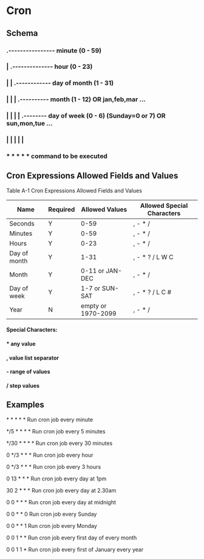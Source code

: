 # Cron

## Schema

### .---------------- minute (0 - 59)

### | .-------------- hour (0 - 23)

### | | .------------ day of month (1 - 31)

### | | | .---------- month (1 - 12) OR jan,feb,mar ...

### | | | | .-------- day of week (0 - 6) (Sunday=0 or 7) OR sun,mon,tue ...

### | | | | |

### \* \* \* \* \* command to be executed

## Cron Expressions Allowed Fields and Values

Table A-1 Cron Expressions Allowed Fields and Values

| Name         | Required | Allowed Values     | Allowed Special Characters |
| ------------ | -------- | ------------------ | -------------------------- |
| Seconds      | Y        | 0-59               | , - \* /                   |
| Minutes      | Y        | 0-59               | , - \* /                   |
| Hours        | Y        | 0-23               | , - \* /                   |
| Day of month | Y        | 1-31               | , - \* ? / L W C           |
| Month        | Y        | 0-11 or JAN-DEC    | , - \* /                   |
| Day of week  | Y        | 1-7 or SUN-SAT     | , - \* ? / L C #           |
| Year         | N        | empty or 1970-2099 | , - \* /                   |

#### Special Characters:

#### \* any value

#### \, value list separator

#### \- range of values

#### \/ step values

## Examples

\* \* \* \* \* Run cron job every minute

\*/5 \* \* \* \* Run cron job every 5 minutes

\*/30 \* \* \* \* Run cron job every 30 minutes

0 \*/3 \* \* \* Run cron job every hour

0 \*/3 \* \* \* Run cron job every 3 hours

0 13 \* \* \* Run cron job every day at 1pm

30 2 \* \* \* Run cron job every day at 2.30am

0 0 \* \* \* Run cron job every day at midnight

0 0 \* \* 0 Run cron job every Sunday

0 0 \* \* 1 Run cron job every Monday

0 0 1 \* \* Run cron job every first day of every month

0 0 1 1 \* Run cron job every first of January every year
